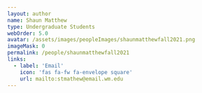 ```yaml
---
layout: author
name: Shaun Matthew
type: Undergraduate Students
webOrder: 5.0
avatar: /assets/images/peopleImages/shaunmatthewfall2021.png
imageMask: 0
permalink: /people/shaunmatthewfall2021
links:
  - label: 'Email'
    icon: 'fas fa-fw fa-envelope square'
    url: mailto:stmathew@email.wm.edu
---
```

